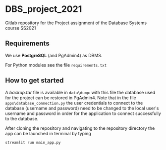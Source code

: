 # DBS_project_2021

Gitlab repository for the Project assignment of the Database Systems course SS2021

## Requirements
We use __PostgreSQL__ (and PgAdmin4) as DBMS.

For Python modules see the file `requirements.txt`

## How to get started
A *backup.tar* file is available in `data\dump`: with this file the database used for the project can be restored in PgAdmin4.
Note that in the file `apps\database_connection.py` the user credentials to connect to the database (username and password) need 
to be changed to the local user's username and password in order for the application to connect successfully to the database.

After cloning the repository and navigating to the repository directory the app can be launched in terminal by typing

```
streamlit run main_app.py
```